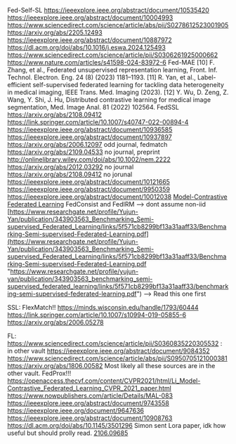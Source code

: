 Fed-Self-SL
https://ieeexplore.ieee.org/abstract/document/10535420
https://ieeexplore.ieee.org/abstract/document/10004993
https://www.sciencedirect.com/science/article/abs/pii/S0278612523001905
https://arxiv.org/abs/2205.12493
https://ieeexplore.ieee.org/abstract/document/10887972
https://dl.acm.org/doi/abs/10.1016/j.eswa.2024.125493
https://www.sciencedirect.com/science/article/pii/S0306261925000662
https://www.nature.com/articles/s41598-024-83972-6
Fed-MAE
[10] F. Zhang, et al., Federated unsupervised representation learning, Front. Inf.
Technol. Electron. Eng. 24 (8) (2023) 1181–1193.
[11] R. Yan, et al., Label-efficient self-supervised federated learning for tackling data
heterogeneity in medical imaging, IEEE Trans. Med. Imaging (2023).
[12] Y. Wu, D. Zeng, Z. Wang, Y. Shi, J. Hu, Distributed contrastive learning for medical
image segmentation, Med. Image Anal. 81 (2022) 102564.
FedSSL
https://arxiv.org/abs/2108.09412
https://link.springer.com/article/10.1007/s40747-022-00894-4
https://ieeexplore.ieee.org/abstract/document/10936585
https://ieeexplore.ieee.org/abstract/document/10937897
https://arxiv.org/abs/2006.12097 odd journal, fedmatch
https://arxiv.org/abs/2109.04533 no journal, preprint
http://onlinelibrary.wiley.com/doi/abs/10.1002/nem.2222
https://arxiv.org/abs/2012.03292 no journal
https://arxiv.org/abs/2108.09412 no jorunal
https://ieeexplore.ieee.org/abstract/document/10121665
https://ieeexplore.ieee.org/abstract/document/9950359
https://ieeexplore.ieee.org/abstract/document/10012038
[Model-Contrastive Federated Learning](https://openaccess.thecvf.com/content/CVPR2021/papers/Li_Model-Contrastive_Federated_Learning_CVPR_2021_paper.pdf)
FedConsist and FedIRM --> dont assume non-iid
[https://www.researchgate.net/profile/Yujun-Yan/publication/343903563_Benchmarking_Semi-supervised_Federated_Learning/links/5f571cb8299bf13a31aaff33/Benchmarking-Semi-supervised-Federated-Learning.pdf](https://www.researchgate.net/profile/Yujun-Yan/publication/343903563_Benchmarking_Semi-supervised_Federated_Learning/links/5f571cb8299bf13a31aaff33/Benchmarking-Semi-supervised-Federated-Learning.pdf "https://www.researchgate.net/profile/yujun-yan/publication/343903563_benchmarking_semi-supervised_federated_learning/links/5f571cb8299bf13a31aaff33/benchmarking-semi-supervised-federated-learning.pdf")
-->  Read this one first


SSL:
FlexMatch!!
https://minds.wisconsin.edu/handle/1793/60444
https://link.springer.com/article/10.1007/s10994-019-05855-6
https://arxiv.org/abs/2006.05278

FL:
https://www.sciencedirect.com/science/article/pii/S0360835220305532 : in other vault
https://ieeexplore.ieee.org/abstract/document/9084352
https://www.sciencedirect.com/science/article/abs/pii/S0950705121000381
https://arxiv.org/abs/1806.00582
Most likely all these sources are in the other vault.
FedProx!!!
https://openaccess.thecvf.com/content/CVPR2021/html/Li_Model-Contrastive_Federated_Learning_CVPR_2021_paper.html
https://www.nowpublishers.com/article/Details/MAL-083
https://ieeexplore.ieee.org/abstract/document/9743558
https://ieeexplore.ieee.org/document/9647636
https://ieeexplore.ieee.org/abstract/document/10908763
https://dl.acm.org/doi/abs/10.1145/3501296
Simon sent Lora paper, idk how useful but should prolly read. [2106.09685](https://arxiv.org/pdf/2106.09685)

